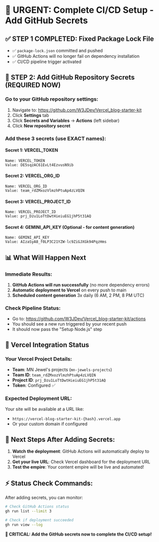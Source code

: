 # 🎯 URGENT: Complete CI/CD Setup - Add GitHub Secrets

## ✅ STEP 1 COMPLETED: Fixed Package Lock File
- ✅ `package-lock.json` committed and pushed
- ✅ GitHub Actions will no longer fail on dependency installation
- ✅ CI/CD pipeline trigger activated

## 🔧 STEP 2: Add GitHub Repository Secrets (REQUIRED NOW)

### Go to your GitHub repository settings:
1. Navigate to: https://github.com/W3JDev/Vercel_blog-starter-kit
2. Click **Settings** tab
3. Click **Secrets and Variables** → **Actions** (left sidebar)
4. Click **New repository secret**

### Add these 3 secrets (use EXACT names):

#### Secret 1: VERCEL_TOKEN
```
Name: VERCEL_TOKEN
Value: DE5sqzAC61EvLt4EzvusN9ib
```

#### Secret 2: VERCEL_ORG_ID  
```
Name: VERCEL_ORG_ID
Value: team_rdZMxozVlmzhPtuAp4zLVQIN
```

#### Secret 3: VERCEL_PROJECT_ID
```
Name: VERCEL_PROJECT_ID
Value: prj_Dzu1LoTtDwtHieiuEG1jhP5t31AQ
```

#### Secret 4: GEMINI_API_KEY (Optional - for content generation)
```
Name: GEMINI_API_KEY
Value: AIzaSyA8_f0LP3C21YZW-lc9ZiGJXGk94PqzHms
```

## 📊 What Will Happen Next

### Immediate Results:
1. **GitHub Actions will run successfully** (no more dependency errors)
2. **Automatic deployment to Vercel** on every push to main
3. **Scheduled content generation** 3x daily (6 AM, 2 PM, 8 PM UTC)

### Check Pipeline Status:
- Go to: https://github.com/W3JDev/Vercel_blog-starter-kit/actions
- You should see a new run triggered by your recent push
- It should now pass the "Setup Node.js" step

## 🚀 Vercel Integration Status

### Your Vercel Project Details:
- **Team**: MN Jewel's projects (`mn-jewels-projects`)
- **Team ID**: `team_rdZMxozVlmzhPtuAp4zLVQIN`
- **Project ID**: `prj_Dzu1LoTtDwtHieiuEG1jhP5t31AQ`
- **Token**: Configured ✅

### Expected Deployment URL:
Your site will be available at a URL like:
- `https://vercel-blog-starter-kit-{hash}.vercel.app`
- Or your custom domain if configured

## 🎯 Next Steps After Adding Secrets:

1. **Watch the deployment**: GitHub Actions will automatically deploy to Vercel
2. **Get your live URL**: Check Vercel dashboard for the deployment URL
3. **Test the empire**: Your content empire will be live and automated!

## ⚡ Status Check Commands:

After adding secrets, you can monitor:
```bash
# Check GitHub Actions status
gh run list --limit 3

# Check if deployment succeeded  
gh run view --log
```

**🚨 CRITICAL: Add the GitHub secrets now to complete the CI/CD setup!**